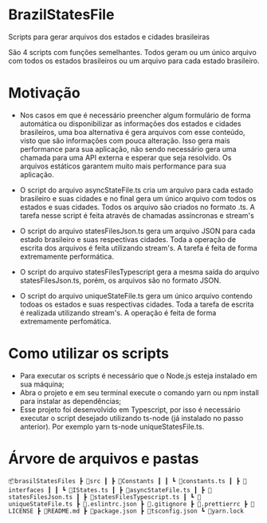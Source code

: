 # BrazilStatesFile
Scripts para gerar arquivos dos estados e cidades brasileiras

São 4 scripts com funções semelhantes. Todos geram ou um único arquivo com todos os estados brasileiros ou um arquivo para cada estado brasileiro.

# Motivação
- Nos casos em que é necessário preencher algum formulário de forma automática ou disponibilizar as informações dos estados e cidades brasileiros, uma boa alternativa é gera arquivos com esse conteúdo, visto que são informações com pouca alteração. Isso gera mais performance para sua aplicação, não sendo necessário gera uma chamada para uma API externa e esperar que seja resolvido. Os arquivos estáticos garantem muito mais performance para sua aplicação.

- O script do arquivo asyncStateFile.ts cria um arquivo para cada estado brasileiro e suas cidades e no final gera um único arquivo com todos os estados e suas cidades. Todos os arquivo são criados no formato .ts. A tarefa nesse script é feita através de chamadas assíncronas e stream's

- O script do arquivo statesFilesJson.ts gera um arquivo JSON para cada estado brasileiro e suas respectivas cidades. Toda a operação de escrita dos arquivos é feita utilizando stream's. A tarefa é feita de forma extremamente performática.

- O script do arquivo statesFilesTypescript gera a mesma saída do arquivo statesFilesJson.ts, porém, os arquivos são no formato JSON.

- O script do arquivo uniqueStateFile.ts gera um único arquivo contendo todoas os estados e suas respectivas cidades. Toda a tarefa de escrita é realizada utilizando stream's. A operação é feita de forma extremamente perfomática.

# Como utilizar os scripts
- Para executar os scripts é necessário que o Node.js esteja instalado em sua máquina;
- Abra o projeto e em seu terminal execute o comando yarn ou npm install para instalar as dependências;
- Esse projeto foi desenvolvido em Typescript, por isso é necessário executar o script desejado utilizando ts-node (já instalado no passo anterior). Por exemplo yarn ts-node uniqueStatesFile.ts.

# Árvore de arquivos e pastas

`📦brasilStatesFiles
 ┣ 📂src
 ┃ ┣ 📂Constants
 ┃ ┃ ┗ 📜constants.ts
 ┃ ┣ 📂interfaces
 ┃ ┃ ┗ 📜IStates.ts
 ┃ ┣ 📜asyncStateFile.ts
 ┃ ┣ 📜statesFilesJson.ts
 ┃ ┣ 📜statesFilesTypescript.ts
 ┃ ┗ 📜uniqueStateFile.ts
 ┣ 📜.eslintrc.json
 ┣ 📜.gitignore
 ┣ 📜.prettierrc
 ┣ 📜LICENSE
 ┣ 📜README.md
 ┣ 📜package.json
 ┣ 📜tsconfig.json
 ┗ 📜yarn.lock
 `
